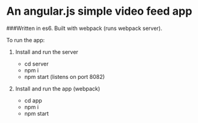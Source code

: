
An angular.js simple video feed app
====================================

###Written in es6. Built with webpack (runs webpack server).

To run the app:
1. Install and run the server
    - cd server
    - npm i
    - npm start (listens on port 8082)

2. Install and run the app (webpack)
    - cd app
    - npm i
    - npm start


